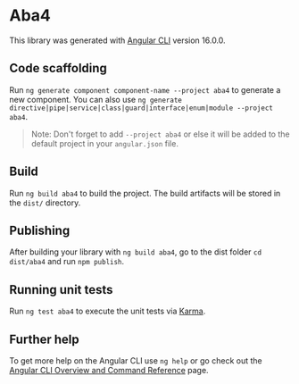 # Aba4

This library was generated with [Angular CLI](https://github.com/angular/angular-cli) version 16.0.0.

## Code scaffolding

Run `ng generate component component-name --project aba4` to generate a new component. You can also use `ng generate directive|pipe|service|class|guard|interface|enum|module --project aba4`.
> Note: Don't forget to add `--project aba4` or else it will be added to the default project in your `angular.json` file. 

## Build

Run `ng build aba4` to build the project. The build artifacts will be stored in the `dist/` directory.

## Publishing

After building your library with `ng build aba4`, go to the dist folder `cd dist/aba4` and run `npm publish`.

## Running unit tests

Run `ng test aba4` to execute the unit tests via [Karma](https://karma-runner.github.io).

## Further help

To get more help on the Angular CLI use `ng help` or go check out the [Angular CLI Overview and Command Reference](https://angular.io/cli) page.

